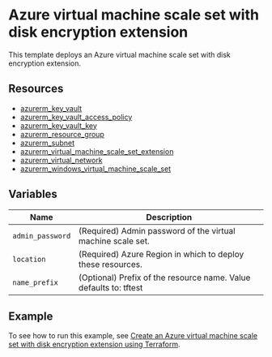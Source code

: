 # Azure virtual machine scale set with disk encryption extension

This template deploys an Azure virtual machine scale set with disk encryption extension.

## Resources

- [azurerm_key_vault](https://registry.terraform.io/providers/hashicorp/azurerm/latest/docs/resources/key_vault)
- [azurerm_key_vault_access_policy](https://registry.terraform.io/providers/hashicorp/azurerm/latest/docs/resources/key_vault_access_policy)
- [azurerm_key_vault_key](https://registry.terraform.io/providers/hashicorp/azurerm/latest/docs/resources/key_vault_key)
- [azurerm_resource_group](https://registry.terraform.io/providers/hashicorp/azurerm/latest/docs/resources/resource_group)
- [azurerm_subnet](https://registry.terraform.io/providers/hashicorp/azurerm/latest/docs/resources/subnet)
- [azurerm_virtual_machine_scale_set_extension](https://registry.terraform.io/providers/hashicorp/azurerm/latest/docs/resources/virtual_machine_scale_set_extension)
- [azurerm_virtual_network](https://registry.terraform.io/providers/hashicorp/azurerm/latest/docs/resources/virtual_network)
- [azurerm_windows_virtual_machine_scale_set](https://registry.terraform.io/providers/hashicorp/azurerm/latest/docs/resources/windows_virtual_machine_scale_set)

## Variables

| Name | Description |
|-|-|
| `admin_password` | (Required) Admin password of the virtual machine scale set.|
| `location` | (Required) Azure Region in which to deploy these resources.|
| `name_prefix` | (Optional) Prefix of the resource name. Value defaults to: tftest|

## Example

To see how to run this example, see [Create an Azure virtual machine scale set with disk encryption extension using Terraform](https://docs.microsoft.com/azure/developer/terraform/create-vmss-with-disk-encryption-extension).
